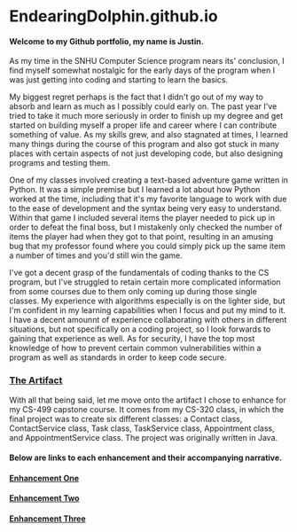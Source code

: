 # EndearingDolphin.github.io


#### **Welcome to my Github portfolio, my name is Justin.**

  As my time in the SNHU Computer Science program nears its' conclusion, I find myself somewhat nostalgic for the early days of the program when I was just getting into coding and starting to learn the basics. 

  My biggest regret perhaps is the fact that I didn't go out of my way to absorb and learn as much as I possibly could early on. The past year I've tried to take it much more seriously in order to finish up my degree and get started on building myself a proper life and career where I can contribute something of value. As my skills grew, and also stagnated at times, I learned many things during the course of this program and also got stuck in many places with certain aspects of not just developing code, but also designing programs and testing them. 

  One of my classes involved creating a text-based adventure game written in Python. It was a simple premise but I learned a lot about how Python worked at the time, including that it's my favorite language to work with due to the ease of development and the syntax being very easy to understand. Within that game I included several items the player needed to pick up in order to defeat the final boss, but I mistakenly only checked the number of items the player had when they got to that point, resulting in an amusing bug that my professor found where you could simply pick up the same item a number of times and you'd still win the game.

  I've got a decent grasp of the fundamentals of coding thanks to the CS program, but I've struggled to retain certain more complicated information from some courses due to them only coming up during those single classes. My experience with algorithms especially is on the lighter side, but I'm confident in my learning capabilities when I focus and put my mind to it. I have a decent amounnt of experience collaborating with others in different situations, but not specifically on a coding project, so I look forwards to gaining that experience as well. As for security, I have the top most knowledge of how to prevent certain common vulnerabilities within a program as well as standards in order to keep code secure.

### [The Artifact](https://github.com/EndearingDolphin/endearingdolphin.github.io/tree/main/original%20java%20project%20files)
  With all that being said, let me move onto the artifact I chose to enhance for my CS-499 capstone course. It comes from my CS-320 class, in which the final project was to create six different classes: a Contact class, ContactService class, Task class, TaskService class, Appointment class, and AppointmentService class. The project was originally written in Java.

#### Below are links to each enhancement and their accompanying narrative.

#### [Enhancement One](https://github.com/EndearingDolphin/endearingdolphin.github.io/tree/main/docs/module3/apt-management-app)

#### [Enhancement Two](https://github.com/EndearingDolphin/endearingdolphin.github.io/tree/main/docs/module4/apt-management-app)

#### [Enhancement Three](https://github.com/EndearingDolphin/endearingdolphin.github.io/tree/main/docs/module5/apt-management-app)

